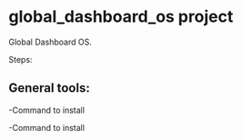 # global_dashboard_os project
Global Dashboard OS.

Steps:




General tools:
-------------
-Command to install

-Command to install


